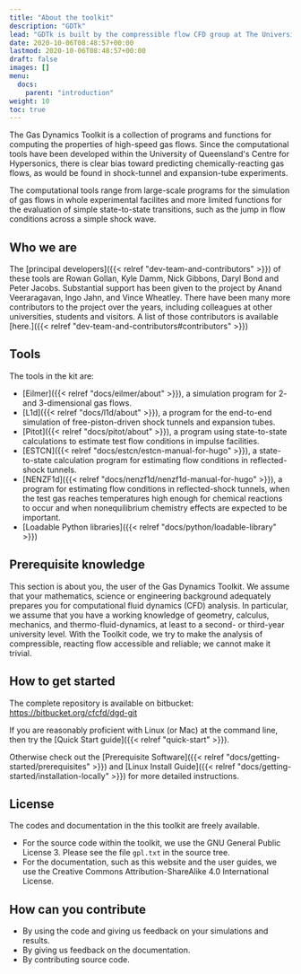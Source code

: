 ```yaml
---
title: "About the toolkit"
description: "GDTk"
lead: "GDTk is built by the compressible flow CFD group at The University of Queensland"
date: 2020-10-06T08:48:57+00:00
lastmod: 2020-10-06T08:48:57+00:00
draft: false
images: []
menu:
  docs:
    parent: "introduction"
weight: 10
toc: true
---
```


The Gas Dynamics Toolkit is a collection of programs and functions for
computing the properties of high-speed gas flows.
Since the computational tools have been developed within the University of Queensland's
Centre for Hypersonics, there is clear bias toward predicting chemically-reacting gas flows,
as would be found in shock-tunnel and expansion-tube experiments.

The computational tools range from large-scale programs for the simulation
of gas flows in whole experimental facilites
and more limited functions for the evaluation of simple state-to-state transitions,
such as the jump in flow conditions across a simple shock wave.


## Who we are

The [principal developers]({{< relref "dev-team-and-contributors" >}}) of
these tools are Rowan Gollan, Kyle Damm, Nick Gibbons, Daryl Bond and Peter Jacobs.
Substantial support has been given to the project by Anand Veeraragavan, Ingo Jahn, and Vince Wheatley.
There have been many more contributors to the project over the years,
including colleagues at other universities, students and visitors.
A list of those contributors is available [here.]({{< relref "dev-team-and-contributors#contributors" >}})

## Tools

The tools in the kit are:
+ [Eilmer]({{< relref "docs/eilmer/about" >}}),
  a simulation program for 2- and 3-dimensional gas flows.
+ [L1d]({{< relref "docs/l1d/about" >}}),
  a program for the end-to-end simulation of free-piston-driven shock tunnels
  and expansion tubes.
+ [Pitot]({{< relref "docs/pitot/about" >}}),
  a program using state-to-state calculations to estimate test flow conditions
  in impulse facilities.
+ [ESTCN]({{< relref "docs/estcn/estcn-manual-for-hugo" >}}),
  a state-to-state calculation program for estimating flow conditions in reflected-shock tunnels.
+ [NENZF1d]({{< relref "docs/nenzf1d/nenzf1d-manual-for-hugo" >}}),
  a program for estimating flow conditions in reflected-shock tunnels,
  when the test gas reaches temperatures high enough for chemical reactions to occur
  and when nonequilibrium chemistry effects are expected to be important.
+ [Loadable Python libraries]({{< relref "docs/python/loadable-library" >}})


## Prerequisite knowledge
This section is about you, the user of the Gas Dynamics Toolkit.
We assume that your mathematics, science or engineering background
adequately prepares you for computational fluid dynamics (CFD) analysis.
In particular, we assume that you have a working knowledge of geometry, calculus, mechanics,
and thermo-fluid-dynamics, at least to a second- or third-year university level.
With the Toolkit code, we try to make the analysis of compressible, reacting flow accessible
and reliable; we cannot make it trivial.

## How to get started
The complete repository is available on bitbucket: <https://bitbucket.org/cfcfd/dgd-git>

If you are reasonably proficient with Linux (or Mac) at the command line,
then try the [Quick Start guide]({{< relref "quick-start" >}}).

Otherwise check out the [Prerequisite Software]({{< relref "docs/getting-started/prerequisites" >}})
and [Linux Install Guide]({{< relref "docs/getting-started/installation-locally" >}}) for more detailed
instructions.

## License
The codes and documentation in the this toolkit are freely available.
+ For the source code within the toolkit, we use the GNU General Public License 3.
Please see the file `gpl.txt` in the source tree.
+ For the documentation, such as this website and the user guides,
we use the Creative Commons Attribution-ShareAlike 4.0 International License.


## How can you contribute
+ By using the code and giving us feedback on your simulations
  and results.
+ By giving us feedback on the documentation.
+ By contributing source code.
